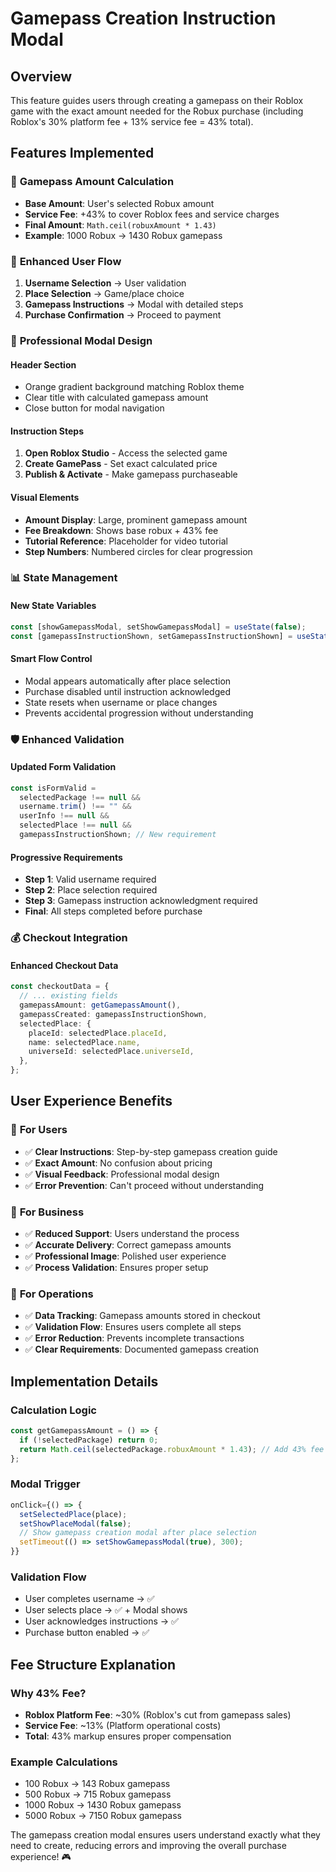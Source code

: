 # Gamepass Creation Instruction Modal

## Overview

This feature guides users through creating a gamepass on their Roblox game with the exact amount needed for the Robux purchase (including Roblox's 30% platform fee + 13% service fee = 43% total).

## Features Implemented

### 🎯 **Gamepass Amount Calculation**

- **Base Amount**: User's selected Robux amount
- **Service Fee**: +43% to cover Roblox fees and service charges
- **Final Amount**: `Math.ceil(robuxAmount * 1.43)`
- **Example**: 1000 Robux → 1430 Robux gamepass

### 🚀 **Enhanced User Flow**

1. **Username Selection** → User validation
2. **Place Selection** → Game/place choice
3. **Gamepass Instructions** → Modal with detailed steps
4. **Purchase Confirmation** → Proceed to payment

### 🎨 **Professional Modal Design**

#### **Header Section**

- Orange gradient background matching Roblox theme
- Clear title with calculated gamepass amount
- Close button for modal navigation

#### **Instruction Steps**

1. **Open Roblox Studio** - Access the selected game
2. **Create GamePass** - Set exact calculated price
3. **Publish & Activate** - Make gamepass purchaseable

#### **Visual Elements**

- **Amount Display**: Large, prominent gamepass amount
- **Fee Breakdown**: Shows base robux + 43% fee
- **Tutorial Reference**: Placeholder for video tutorial
- **Step Numbers**: Numbered circles for clear progression

### 📊 **State Management**

#### **New State Variables**

```typescript
const [showGamepassModal, setShowGamepassModal] = useState(false);
const [gamepassInstructionShown, setGamepassInstructionShown] = useState(false);
```

#### **Smart Flow Control**

- Modal appears automatically after place selection
- Purchase disabled until instruction acknowledged
- State resets when username or place changes
- Prevents accidental progression without understanding

### 🛡️ **Enhanced Validation**

#### **Updated Form Validation**

```typescript
const isFormValid =
  selectedPackage !== null &&
  username.trim() !== "" &&
  userInfo !== null &&
  selectedPlace !== null &&
  gamepassInstructionShown; // New requirement
```

#### **Progressive Requirements**

- **Step 1**: Valid username required
- **Step 2**: Place selection required
- **Step 3**: Gamepass instruction acknowledgment required
- **Final**: All steps completed before purchase

### 💰 **Checkout Integration**

#### **Enhanced Checkout Data**

```typescript
const checkoutData = {
  // ... existing fields
  gamepassAmount: getGamepassAmount(),
  gamepassCreated: gamepassInstructionShown,
  selectedPlace: {
    placeId: selectedPlace.placeId,
    name: selectedPlace.name,
    universeId: selectedPlace.universeId,
  },
};
```

## User Experience Benefits

### 👥 **For Users**

- ✅ **Clear Instructions**: Step-by-step gamepass creation guide
- ✅ **Exact Amount**: No confusion about pricing
- ✅ **Visual Feedback**: Professional modal design
- ✅ **Error Prevention**: Can't proceed without understanding

### 🏢 **For Business**

- ✅ **Reduced Support**: Users understand the process
- ✅ **Accurate Delivery**: Correct gamepass amounts
- ✅ **Professional Image**: Polished user experience
- ✅ **Process Validation**: Ensures proper setup

### 🔧 **For Operations**

- ✅ **Data Tracking**: Gamepass amounts stored in checkout
- ✅ **Validation Flow**: Ensures users complete all steps
- ✅ **Error Reduction**: Prevents incomplete transactions
- ✅ **Clear Requirements**: Documented gamepass creation

## Implementation Details

### **Calculation Logic**

```typescript
const getGamepassAmount = () => {
  if (!selectedPackage) return 0;
  return Math.ceil(selectedPackage.robuxAmount * 1.43); // Add 43% fee
};
```

### **Modal Trigger**

```typescript
onClick={() => {
  setSelectedPlace(place);
  setShowPlaceModal(false);
  // Show gamepass creation modal after place selection
  setTimeout(() => setShowGamepassModal(true), 300);
}}
```

### **Validation Flow**

- User completes username → ✅
- User selects place → ✅ + Modal shows
- User acknowledges instructions → ✅
- Purchase button enabled → ✅

## Fee Structure Explanation

### **Why 43% Fee?**

- **Roblox Platform Fee**: ~30% (Roblox's cut from gamepass sales)
- **Service Fee**: ~13% (Platform operational costs)
- **Total**: 43% markup ensures proper compensation

### **Example Calculations**

- 100 Robux → 143 Robux gamepass
- 500 Robux → 715 Robux gamepass
- 1000 Robux → 1430 Robux gamepass
- 5000 Robux → 7150 Robux gamepass

The gamepass creation modal ensures users understand exactly what they need to create, reducing errors and improving the overall purchase experience! 🎮
